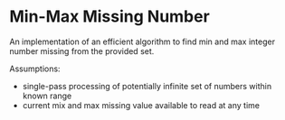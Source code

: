 Min-Max Missing Number
===

An implementation of an efficient algorithm to find min and max 
integer number missing from the provided set.

Assumptions:
 - single-pass processing of potentially infinite set of numbers within known range
 - current mix and max missing value available to read at any time
